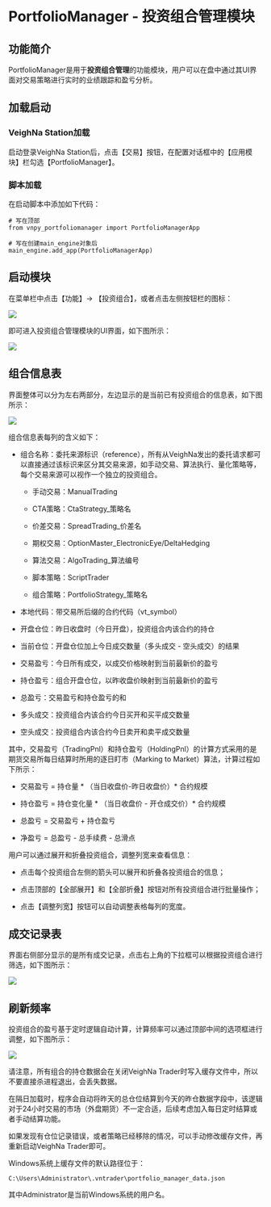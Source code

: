 
# PortfolioManager - 投资组合管理模块

## 功能简介

PortfolioManager是用于**投资组合管理**的功能模块，用户可以在盘中通过其UI界面对交易策略进行实时的业绩跟踪和盈亏分析。  


## 加载启动

### VeighNa Station加载

启动登录VeighNa Station后，点击【交易】按钮，在配置对话框中的【应用模块】栏勾选【PortfolioManager】。

### 脚本加载

在启动脚本中添加如下代码：

```python3
# 写在顶部
from vnpy_portfoliomanager import PortfolioManagerApp

# 写在创建main_engine对象后
main_engine.add_app(PortfolioManagerApp)
```


## 启动模块

在菜单栏中点击【功能】-> 【投资组合】，或者点击左侧按钮栏的图标：

![](https://vnpy-doc.oss-cn-shanghai.aliyuncs.com/portfolio_manager/1.jpg)

即可进入投资组合管理模块的UI界面，如下图所示：

![](https://vnpy-doc.oss-cn-shanghai.aliyuncs.com/portfolio_manager/6.png)


## 组合信息表

界面整体可以分为左右两部分，左边显示的是当前已有投资组合的信息表，如下图所示：

![](https://vnpy-doc.oss-cn-shanghai.aliyuncs.com/portfolio_manager/7.png)


组合信息表每列的含义如下：

 - 组合名称：委托来源标识（reference），所有从VeighNa发出的委托请求都可以直接通过该标识来区分其交易来源，如手动交易、算法执行、量化策略等，每个交易来源可以视作一个独立的投资组合。

   - 手动交易：ManualTrading

   - CTA策略：CtaStrategy_策略名

   - 价差交易：SpreadTrading_价差名

   - 期权交易：OptionMaster_ElectronicEye/DeltaHedging

   - 算法交易：AlgoTrading_算法编号

   - 脚本策略：ScriptTrader

   - 组合策略：PortfolioStrategy_策略名

 - 本地代码：带交易所后缀的合约代码（vt_symbol）

 - 开盘仓位：昨日收盘时（今日开盘），投资组合内该合约的持仓

 - 当前仓位：开盘仓位加上今日成交数量（多头成交 - 空头成交）的结果

 - 交易盈亏：今日所有成交，以成交价格映射到当前最新价的盈亏

 - 持仓盈亏：组合开盘仓位，以昨收盘价映射到当前最新价的盈亏

 - 总盈亏：交易盈亏和持仓盈亏的和

 - 多头成交：投资组合内该合约今日买开和买平成交数量

 - 空头成交：投资组合内该合约今日卖开和卖平成交数量

其中，交易盈亏（TradingPnl）和持仓盈亏（HoldingPnl）的计算方式采用的是期货交易所每日结算时所用的逐日盯市（Marking to Market）算法，计算过程如下所示：

 - 交易盈亏 = 持仓量 * （当日收盘价-昨日收盘价）* 合约规模  

 - 持仓盈亏 = 持仓变化量 * （当日收盘价 - 开仓成交价）* 合约规模  

 - 总盈亏 = 交易盈亏 + 持仓盈亏  

 - 净盈亏 = 总盈亏 - 总手续费 - 总滑点  

用户可以通过展开和折叠投资组合，调整列宽来查看信息：

 - 点击每个投资组合左侧的箭头可以展开和折叠各投资组合的信息；

 - 点击顶部的【全部展开】和【全部折叠】按钮对所有投资组合进行批量操作；

 - 点击【调整列宽】按钮可以自动调整表格每列的宽度。

## 成交记录表

界面右侧部分显示的是所有成交记录，点击右上角的下拉框可以根据投资组合进行筛选，如下图所示：

![](https://vnpy-doc.oss-cn-shanghai.aliyuncs.com/portfolio_manager/8.png)


## 刷新频率

投资组合的盈亏基于定时逻辑自动计算，计算频率可以通过顶部中间的选项框进行调整，如下图所示：

![](https://vnpy-doc.oss-cn-shanghai.aliyuncs.com/portfolio_manager/5.png)


请注意，所有组合的持仓数据会在关闭VeighNa Trader时写入缓存文件中，所以不要直接杀进程退出，会丢失数据。  

在隔日加载时，程序会自动将昨天的总仓位结算到今天的昨仓数据字段中，该逻辑对于24小时交易的市场（外盘期货）不一定合适，后续考虑加入每日定时结算或者手动结算功能。

如果发现有仓位记录错误，或者策略已经移除的情况，可以手动修改缓存文件，再重新启动VeighNa Trader即可。

Windows系统上缓存文件的默认路径位于：

    C:\Users\Administrator\.vntrader\portfolio_manager_data.json

其中Administrator是当前Windows系统的用户名。